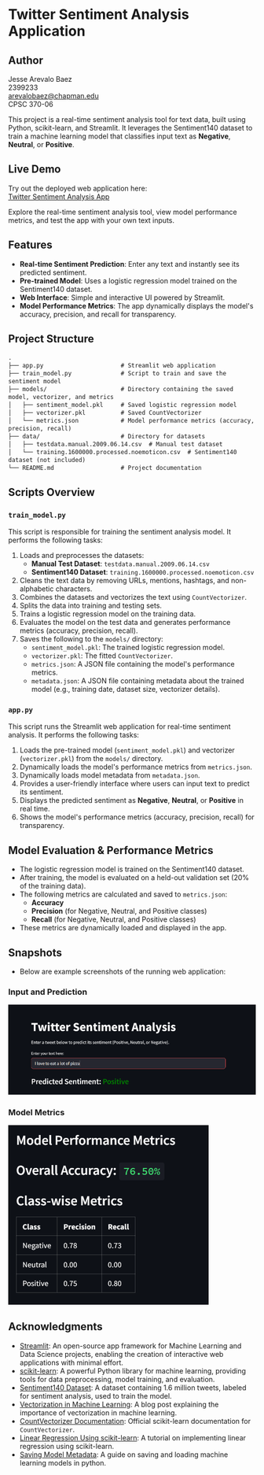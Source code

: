 # Twitter Sentiment Analysis Application

## Author

Jesse Arevalo Baez <br>
2399233 <br>
arevalobaez@chapman.edu <br>
CPSC 370-06

This project is a real-time sentiment analysis tool for text data, built using Python, scikit-learn, and Streamlit. It leverages the Sentiment140 dataset to train a machine learning model that classifies input text as **Negative**, **Neutral**, or **Positive**.

## Live Demo

Try out the deployed web application here:  
[Twitter Sentiment Analysis App](https://cpsc-370-twitter-sentiment-analysis-7snkn9ohtyyehzwcyovbop.streamlit.app/)

Explore the real-time sentiment analysis tool, view model performance metrics, and test the app with your own text inputs.

## Features

- **Real-time Sentiment Prediction**: Enter any text and instantly see its predicted sentiment.
- **Pre-trained Model**: Uses a logistic regression model trained on the Sentiment140 dataset.
- **Web Interface**: Simple and interactive UI powered by Streamlit.
- **Model Performance Metrics**: The app dynamically displays the model's accuracy, precision, and recall for transparency.

## Project Structure

```
.
├── app.py                      # Streamlit web application
├── train_model.py              # Script to train and save the sentiment model
├── models/                     # Directory containing the saved model, vectorizer, and metrics
│   ├── sentiment_model.pkl     # Saved logistic regression model
│   ├── vectorizer.pkl          # Saved CountVectorizer
│   └── metrics.json            # Model performance metrics (accuracy, precision, recall)
├── data/                       # Directory for datasets
│   ├── testdata.manual.2009.06.14.csv  # Manual test dataset
│   └── training.1600000.processed.noemoticon.csv  # Sentiment140 dataset (not included)
└── README.md                   # Project documentation
```

## Scripts Overview

### `train_model.py`

This script is responsible for training the sentiment analysis model. It performs the following tasks:

1. Loads and preprocesses the datasets:
   - **Manual Test Dataset**: `testdata.manual.2009.06.14.csv`
   - **Sentiment140 Dataset**: `training.1600000.processed.noemoticon.csv`
2. Cleans the text data by removing URLs, mentions, hashtags, and non-alphabetic characters.
3. Combines the datasets and vectorizes the text using `CountVectorizer`.
4. Splits the data into training and testing sets.
5. Trains a logistic regression model on the training data.
6. Evaluates the model on the test data and generates performance metrics (accuracy, precision, recall).
7. Saves the following to the `models/` directory:
   - `sentiment_model.pkl`: The trained logistic regression model.
   - `vectorizer.pkl`: The fitted `CountVectorizer`.
   - `metrics.json`: A JSON file containing the model's performance metrics.
   - `metadata.json`: A JSON file containing metadata about the trained model (e.g., training date, dataset size, vectorizer details).

### `app.py`

This script runs the Streamlit web application for real-time sentiment analysis. It performs the following tasks:

1. Loads the pre-trained model (`sentiment_model.pkl`) and vectorizer (`vectorizer.pkl`) from the `models/` directory.
2. Dynamically loads the model's performance metrics from `metrics.json`.
3. Dynamically loads model metadata from `metadata.json`.
4. Provides a user-friendly interface where users can input text to predict its sentiment.
5. Displays the predicted sentiment as **Negative**, **Neutral**, or **Positive** in real time.
6. Shows the model's performance metrics (accuracy, precision, recall) for transparency.

## Model Evaluation & Performance Metrics

- The logistic regression model is trained on the Sentiment140 dataset.
- After training, the model is evaluated on a held-out validation set (20% of the training data).
- The following metrics are calculated and saved to `metrics.json`:
  - **Accuracy**
  - **Precision** (for Negative, Neutral, and Positive classes)
  - **Recall** (for Negative, Neutral, and Positive classes)
- These metrics are dynamically loaded and displayed in the app.

## Snapshots

- Below are example screenshots of the running web application:

### Input and Prediction

![Input and Prediction](images/input_prediction.png)

### Model Metrics

![Model Metrics](images/model_metrics.png)

## Acknowledgments

- [Streamlit](https://streamlit.io/): An open-source app framework for Machine Learning and Data Science projects, enabling the creation of interactive web applications with minimal effort.
- [scikit-learn](https://scikit-learn.org/): A powerful Python library for machine learning, providing tools for data preprocessing, model training, and evaluation.
- [Sentiment140 Dataset](https://www.kaggle.com/datasets/kazanova/sentiment140): A dataset containing 1.6 million tweets, labeled for sentiment analysis, used to train the model.
- [Vectorization in Machine Learning](https://www.comet.com/site/blog/vectorization-in-machine-learning/): A blog post explaining the importance of vectorization in machine learning.
- [CountVectorizer Documentation](https://scikit-learn.org/stable/modules/generated/sklearn.feature_extraction.text.CountVectorizer.html): Official scikit-learn documentation for `CountVectorizer`.
- [Linear Regression Using scikit-learn](https://www.geeksforgeeks.org/python-linear-regression-using-sklearn/): A tutorial on implementing linear regression using scikit-learn.
- [Saving Model Metadata](https://www.geeksforgeeks.org/saving-a-machine-learning-model/): A guide on saving and loading machine learning models in python.
